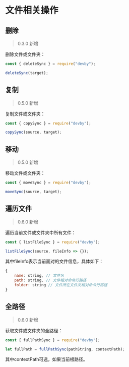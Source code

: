 # 文件相关操作

## 删除

> 0.3.0 新增

删除文件或文件夹：

```js
const { deleteSync } = require("devby");

deleteSync(target);
```

## 复制

> 0.5.0 新增

复制文件或文件夹：

```js
const { copySync } = require("devby");

copySync(source, target);
```

## 移动

> 0.5.0 新增

移动文件或文件夹：

```js
const { moveSync } = require("devby");

moveSync(source, target);
```

## 遍历文件

> 0.6.0 新增

遍历当前文件或文件夹中所有文件：

```js
const { listFileSync } = require("devby");

listFileSync(source, fileInfo => {});
```

其中fileInfo表示当前面对的文件信息，具体如下：

```js
{
    name: string, // 文件名
    path: string, // 文件相对命令行路径
    folder: string // 文件所在文件夹相对命令行路径
}
```

## 全路径

> 0.6.0 新增

获取文件或文件夹的全路径：

```js
const { fullPathSync } = require("devby");

let fullPath = fullPathSync(pathString, contextPath);
```

其中contextPath可选，如果当前根路径。